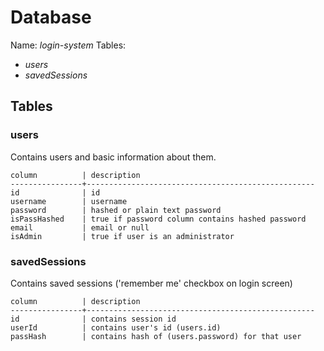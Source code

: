 # Database
Name: _login-system_
Tables:
- _users_
- _savedSessions_

## Tables
### users
Contains users and basic information about them.
```
column          | description
----------------+---------------------------------------------------
id              | id
username        | username
password        | hashed or plain text password
isPassHashed    | true if password column contains hashed password
email           | email or null
isAdmin         | true if user is an administrator
```

### savedSessions
Contains saved sessions ('remember me' checkbox on login screen)
```
column          | description
----------------+---------------------------------------------------
id              | contains session id
userId          | contains user's id (users.id)
passHash        | contains hash of (users.password) for that user
```
